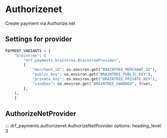 # Authorizenet

Create payment via Authorize.net

## Settings for provider

```python
PAYMENT_VARIANTS = {
    "braintree": (
        "drf_payments.braintree.BraintreeProvider",
        {
            "merchant_id": os.environ.get("BRAINTREE_MERCHANT_ID"),
            "public_key": os.environ.get("BRAINTREE_PUBLIC_KEY"),
            "private_key": os.environ.get("BRAINTREE_PRIVATE_KEY"),
            "sandbox": os.environ.get("BRAINTREE_SANDBOX", True),
        },
    ),
    }
```

## AuthorizeNetProvider

::: drf_payments.authorizenet.AuthorizeNetProvider
    options:
      heading_level: 3
